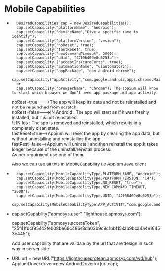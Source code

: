 # Mobile Capabilities

*		DesiredCapabilities cap = new DesiredCapabilities();
		cap.setCapability("platformName", "Android");
		cap.setCapability("deviceName","Give a specific name to identify");
		cap.setCapability("platformVersion", "vesion");
		cap.setCapability("noReset", true);  
		cap.setCapability("fastReset", true);
		cap.setCapability("newCommandTimeout", 2000);
		cap.setCapability("udid", "42006409e0c6253b");
		cap.setCapability ("acceptInsecureCerts", true);
		cap.setCapability("automationName", "uiautomator2");
		cap.setCapability("appPackage", "com.android.chrome");
	    cap.setCapability("appActivity","com.google.android.apps.chrome.Main");
		or 
		cap.setCapability("browserName", "Chrome"); The appium will know to start which browser we don’t need app package and app activity.

	
	noRest=true --->The app will keep its data and not be reinstalled and not be relaunched 		       from scratch.	  
	noRest=false--->IN Android : The app will start as if it was freshly installed, 				     but it is not reinstalled.   
     \t            IN Ios    : The app is removed and reinstalled, which results 					in a completely clean state.  
	fastReset=true-->Appium will reset the app by clearing the app data, but without   		     uninstalling and reinstalling the app   
	fastRest=false-->Appium will uninstall and then reinstall the app.It takes 				longer because of the uninstall/reinstall process.  
	 As per requirment use one of them.
	

 	Also we can use all this in MobileCapability i.e  Appium Java client   
*		cap.setCapability(MobileCapabilityType.PLATFORM_NAME, "Android");
		cap.setCapability(MobileCapabilityType.PLATFORM_VERSION, "14");
		cap.setCapability(MobileCapabilityType.NO_RESET, "true");
		cap.setCapability(MobileCapabilityType.NEW_COMMAND_TIMEOUT, "2000");
		cap.setCapability(MobileCapabilityType.UDID, "42006409e0c6253b");  
		cap.setCapability(MobileCababilityType.APP_ACTIVITY,"com.google.android.chrome.Main")
		 
   
   
   
   
   
 *  cap.setCapability("apmosys.user", "lighthouse.apmosys.com");  

 
	cap.setCapability("apmosys.accessToken",
	"25f41fbcf95442feb08be69c486e3da03b9c9c1bbf154ab9bca4a4e16453e445");
	
	

 	Add user capability that are validate by the url that are design in such way in server side .
 *	URL url = new URL("https://lighthouseprotean.apmosys.com/wd/hub");  
	AppiumDriver<WebElement> driver=new AndroidDriver<>(url,cap);
	